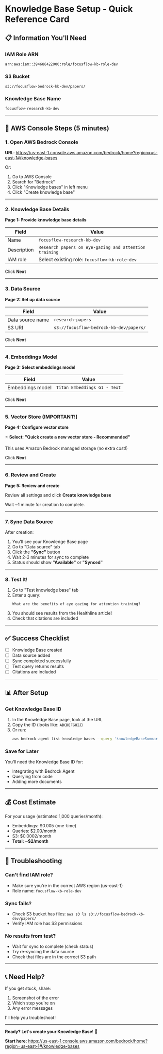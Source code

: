# Knowledge Base Setup - Quick Reference Card

## 📋 Information You'll Need

### IAM Role ARN
```
arn:aws:iam::394686422000:role/focusflow-kb-role-dev
```

### S3 Bucket
```
s3://focusflow-bedrock-kb-dev/papers/
```

### Knowledge Base Name
```
focusflow-research-kb-dev
```

---

## 🚀 AWS Console Steps (5 minutes)

### 1. Open AWS Bedrock Console
**URL**: https://us-east-1.console.aws.amazon.com/bedrock/home?region=us-east-1#/knowledge-bases

Or:
1. Go to AWS Console
2. Search for "Bedrock"
3. Click "Knowledge bases" in left menu
4. Click "Create knowledge base"

---

### 2. Knowledge Base Details

**Page 1: Provide knowledge base details**

| Field | Value |
|-------|-------|
| Name | `focusflow-research-kb-dev` |
| Description | `Research papers on eye-gazing and attention training` |
| IAM role | Select existing role: `focusflow-kb-role-dev` |

Click **Next**

---

### 3. Data Source

**Page 2: Set up data source**

| Field | Value |
|-------|-------|
| Data source name | `research-papers` |
| S3 URI | `s3://focusflow-bedrock-kb-dev/papers/` |

Click **Next**

---

### 4. Embeddings Model

**Page 3: Select embeddings model**

| Field | Value |
|-------|-------|
| Embeddings model | `Titan Embeddings G1 - Text` |

Click **Next**

---

### 5. Vector Store (IMPORTANT!)

**Page 4: Configure vector store**

⭐ **Select: "Quick create a new vector store - Recommended"**

This uses Amazon Bedrock managed storage (no extra cost!)

Click **Next**

---

### 6. Review and Create

**Page 5: Review and create**

Review all settings and click **Create knowledge base**

Wait ~1 minute for creation to complete.

---

### 7. Sync Data Source

After creation:

1. You'll see your Knowledge Base page
2. Go to "Data source" tab
3. Click the **"Sync"** button
4. Wait 2-3 minutes for sync to complete
5. Status should show **"Available"** or **"Synced"**

---

### 8. Test It!

1. Go to "Test knowledge base" tab
2. Enter a query:
   ```
   What are the benefits of eye gazing for attention training?
   ```
3. You should see results from the Healthline article!
4. Check that citations are included

---

## ✅ Success Checklist

- [ ] Knowledge Base created
- [ ] Data source added
- [ ] Sync completed successfully
- [ ] Test query returns results
- [ ] Citations are included

---

## 📊 After Setup

### Get Knowledge Base ID

1. In the Knowledge Base page, look at the URL
2. Copy the ID (looks like: `ABCDEFGHIJ`)
3. Or run:
   ```bash
   aws bedrock-agent list-knowledge-bases --query 'knowledgeBaseSummaries[?name==`focusflow-research-kb-dev`].knowledgeBaseId' --output text
   ```

### Save for Later

You'll need the Knowledge Base ID for:
- Integrating with Bedrock Agent
- Querying from code
- Adding more documents

---

## 💰 Cost Estimate

For your usage (estimated 1,000 queries/month):
- Embeddings: $0.005 (one-time)
- Queries: $2.00/month
- S3: $0.0002/month
- **Total: ~$2/month**

---

## 🐛 Troubleshooting

### Can't find IAM role?
- Make sure you're in the correct AWS region (us-east-1)
- Role name: `focusflow-kb-role-dev`

### Sync fails?
- Check S3 bucket has files: `aws s3 ls s3://focusflow-bedrock-kb-dev/papers/`
- Verify IAM role has S3 permissions

### No results from test?
- Wait for sync to complete (check status)
- Try re-syncing the data source
- Check that files are in the correct S3 path

---

## 📞 Need Help?

If you get stuck, share:
1. Screenshot of the error
2. Which step you're on
3. Any error messages

I'll help you troubleshoot!

---

**Ready? Let's create your Knowledge Base!** 🚀

**Start here**: https://us-east-1.console.aws.amazon.com/bedrock/home?region=us-east-1#/knowledge-bases
